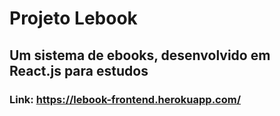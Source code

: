 # Projeto Lebook

## Um sistema de ebooks, desenvolvido em React.js para estudos

### Link: https://lebook-frontend.herokuapp.com/

